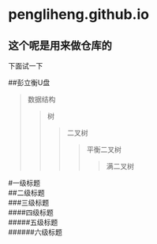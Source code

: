 pengliheng.github.io
====================

这个呢是用来做仓库的
--------------------
下面试一下

##彭立衡U盘


>数据结构  
>>树  
>>>二叉树  
>>>>平衡二叉树  
>>>>>满二叉树  


#一级标题  
##二级标题  
###三级标题  
####四级标题  
#####五级标题  
######六级标题  